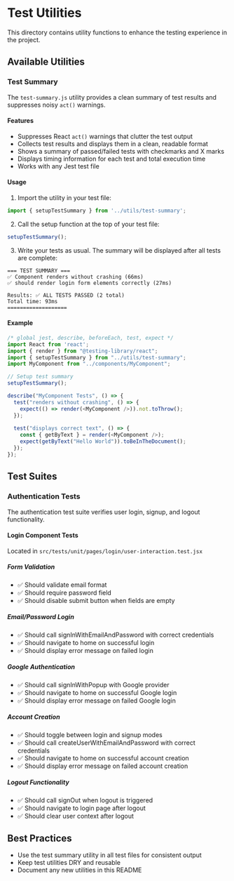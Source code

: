 # Test Utilities

This directory contains utility functions to enhance the testing experience in the project.

## Available Utilities

### Test Summary

The `test-summary.js` utility provides a clean summary of test results and suppresses noisy `act()` warnings.

#### Features

- Suppresses React `act()` warnings that clutter the test output
- Collects test results and displays them in a clean, readable format
- Shows a summary of passed/failed tests with checkmarks and X marks
- Displays timing information for each test and total execution time
- Works with any Jest test file

#### Usage

1. Import the utility in your test file:

```javascript
import { setupTestSummary } from '../utils/test-summary';
```

2. Call the setup function at the top of your test file:

```javascript
setupTestSummary();
```

3. Write your tests as usual. The summary will be displayed after all tests are complete:

```
=== TEST SUMMARY ===
✅ Component renders without crashing (66ms)
✅ should render login form elements correctly (27ms)

Results: ✅ ALL TESTS PASSED (2 total)
Total time: 93ms
===================
```

#### Example

```javascript
/* global jest, describe, beforeEach, test, expect */
import React from 'react';
import { render } from "@testing-library/react";
import { setupTestSummary } from "../utils/test-summary";
import MyComponent from "../components/MyComponent";

// Setup test summary
setupTestSummary();

describe("MyComponent Tests", () => {
  test("renders without crashing", () => {
    expect(() => render(<MyComponent />)).not.toThrow();
  });
  
  test("displays correct text", () => {
    const { getByText } = render(<MyComponent />);
    expect(getByText("Hello World")).toBeInTheDocument();
  });
});
```

## Test Suites

### Authentication Tests

The authentication test suite verifies user login, signup, and logout functionality.

#### Login Component Tests

Located in `src/tests/unit/pages/login/user-interaction.test.jsx`

##### Form Validation
- ✅ Should validate email format
- ✅ Should require password field
- ✅ Should disable submit button when fields are empty

##### Email/Password Login
- ✅ Should call signInWithEmailAndPassword with correct credentials
- ✅ Should navigate to home on successful login
- ✅ Should display error message on failed login

##### Google Authentication
- ✅ Should call signInWithPopup with Google provider
- ✅ Should navigate to home on successful Google login
- ✅ Should display error message on failed Google login

##### Account Creation
- ✅ Should toggle between login and signup modes
- ✅ Should call createUserWithEmailAndPassword with correct credentials
- ✅ Should navigate to home on successful account creation
- ✅ Should display error message on failed account creation

##### Logout Functionality
- ✅ Should call signOut when logout is triggered
- ✅ Should navigate to login page after logout
- ✅ Should clear user context after logout

## Best Practices

- Use the test summary utility in all test files for consistent output
- Keep test utilities DRY and reusable
- Document any new utilities in this README 